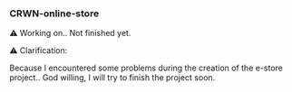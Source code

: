 ### CRWN-online-store

:warning: Working on.. Not finished yet.

:warning: Clarification:

Because I encountered some problems during the creation of the e-store project..
God willing, I will try to finish the project soon.
